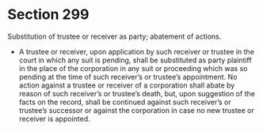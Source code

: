 # Section 299

Substitution of trustee or receiver as party; abatement of actions.

- A trustee or receiver, upon application by such receiver or trustee in the court in which any suit is pending, shall be substituted as party plaintiff in the place of the corporation in any suit or proceeding which was so pending at the time of such receiver’s or trustee’s appointment. No action against a trustee or receiver of a corporation shall abate by reason of such receiver’s or trustee’s death, but, upon suggestion of the facts on the record, shall be continued against such receiver’s or trustee’s successor or against the corporation in case no new trustee or receiver is appointed.